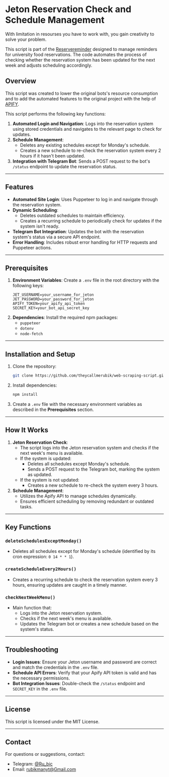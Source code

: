 # Jeton Reservation Check and Schedule Management

With limitation in resourses you have to work with, you gain creativity to solve your problem.

This script is part of the [Reservereminder](https://github.com/theycallmerubik/ReservReminder) designed to manage reminders for university food reservations. The code automates the process of checking whether the reservation system has been updated for the next week and adjusts scheduling accordingly.

## Overview

This script was created to lower the original bots's resource consumption and to add the automated features to the original project with the help of [APIFY](https://apify.com/).

This script performs the following key functions:

1. **Automated Login and Navigation**: Logs into the reservation system using stored credentials and navigates to the relevant page to check for updates.
2. **Schedule Management**:
   - Deletes any existing schedules except for Monday's schedule.
   - Creates a new schedule to re-check the reservation system every 2 hours if it hasn't been updated.
3. **Integration with Telegram Bot**: Sends a POST request to the bot's `/status` endpoint to update the reservation status.

---

## Features

- **Automated Site Login**: Uses Puppeteer to log in and navigate through the reservation system.
- **Dynamic Scheduling**:
  - Deletes outdated schedules to maintain efficiency.
  - Creates a recurring schedule to periodically check for updates if the system isn't ready.
- **Telegram Bot Integration**: Updates the bot with the reservation system's status via a secure API endpoint.
- **Error Handling**: Includes robust error handling for HTTP requests and Puppeteer actions.

---

## Prerequisites

1. **Environment Variables**: Create a `.env` file in the root directory with the following keys:
   ```env
   JET_USERNAME=your_username_for_jeton
   JET_PASSWORD=your_password_for_jeton
   APIFY_TOKEN=your_apify_api_token
   SECRET_KEY=your_bot_api_secret_key
   ```
2. **Dependencies**: Install the required npm packages:
   - `puppeteer`
   - `dotenv`
   - `node-fetch`

---

## Installation and Setup

1. Clone the repository:
   ```bash
   git clone https://github.com/theycallmerubik/web-scraping-script.git
   ```
2. Install dependencies:
   ```bash
   npm install
   ```
3. Create a `.env` file with the necessary environment variables as described in the **Prerequisites** section.

---

## How It Works

1. **Jeton Reservation Check**:
   - The script logs into the Jeton reservation system and checks if the next week's menu is available.
   - If the system is updated:
     - Deletes all schedules except Monday's schedule.
     - Sends a POST request to the Telegram bot, marking the system as updated.
   - If the system is not updated:
     - Creates a new schedule to re-check the system every 3 hours.
2. **Schedule Management**:
   - Utilizes the Apify API to manage schedules dynamically.
   - Ensures efficient scheduling by removing redundant or outdated tasks.

---

## Key Functions

### `deleteSchedulesExceptMonday()`
- Deletes all schedules except for Monday's schedule (identified by its cron expression: `0 14 * * 1`).

### `createScheduleEvery2Hours()`
- Creates a recurring schedule to check the reservation system every 3 hours, ensuring updates are caught in a timely manner.

### `checkNextWeekMenu()`
- Main function that:
  - Logs into the Jeton reservation system.
  - Checks if the next week's menu is available.
  - Updates the Telegram bot or creates a new schedule based on the system's status.

---

## Troubleshooting

- **Login Issues**: Ensure your Jeton username and password are correct and match the credentials in the `.env` file.
- **Schedule API Errors**: Verify that your Apify API token is valid and has the necessary permissions.
- **Bot Integration Issues**: Double-check the `/status` endpoint and `SECRET_KEY` in the `.env` file.

---

## License

This script is licensed under the MIT License.

---

## Contact

For questions or suggestions, contact:

- Telegram: [@Ru\_bic](https://t.me/Ru_Bic)
- Email: [rubikmanyt@Gmail.com](mailto\:rubikmanyt@Gmail.com)